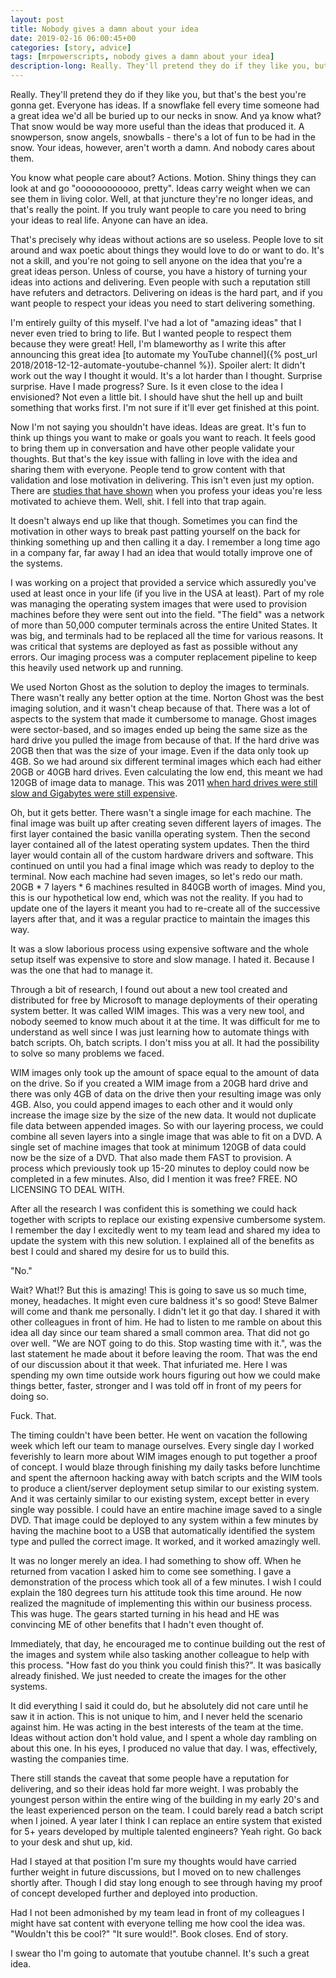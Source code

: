 ```yaml
---
layout: post
title: Nobody gives a damn about your idea
date: 2019-02-16 06:00:45+00
categories: [story, advice]
tags: [mrpowerscripts, nobody gives a damn about your idea]
description-long: Really. They'll pretend they do if they like you, but that's the best you're gonna get. Everyone has ideas. If a snowflake fell every time someone had a great idea we'd all be buried up to our necks in snow. And ya know what? That snow would be way more useful than the ideas that produced it. A snowperson, snow angels, snowballs - there's a lot of fun to be had in the snow. Your ideas, however, aren't worth a damn. And nobody cares about them.
---
```


Really. They'll pretend they do if they like you, but that's the best you're gonna get. Everyone has ideas. If a snowflake fell every time someone had a great idea we'd all be buried up to our necks in snow. And ya know what? That snow would be way more useful than the ideas that produced it. A snowperson, snow angels, snowballs - there's a lot of fun to be had in the snow. Your ideas, however, aren't worth a damn. And nobody cares about them.

You know what people care about? Actions. Motion. Shiny things they can look at and go "oooooooooooo, pretty". Ideas carry weight when we can see them in living color. Well, at that juncture they're no longer ideas, and that's really the point. If you truly want people to care you need to bring your ideas to real life. Anyone can have an idea.

That's precisely why ideas without actions are so useless. People love to sit around and wax poetic about things they would love to do or want to do. It's not a skill, and you're not going to sell anyone on the idea that you're a great ideas person. Unless of course, you have a history of turning your ideas into actions and delivering. Even people with such a reputation still have refuters and detractors. Delivering on ideas is the hard part, and if you want people to respect your ideas you need to start delivering something.

I'm entirely guilty of this myself. I've had a lot of "amazing ideas" that I never even tried to bring to life. But I wanted people to respect them because they were great! Hell, I'm blameworthy as I write this after announcing this great idea [to automate my YouTube channel]({% post_url 2018/2018-12-12-automate-youtube-channel %}). Spoiler alert: It didn't work out the way I thought it would. It's a lot harder than I thought. Surprise surprise. Have I made progress? Sure. Is it even close to the idea I envisioned? Not even a little bit. I should have shut the hell up and built something that works first. I'm not sure if it'll ever get finished at this point.

Now I'm not saying you shouldn't have ideas. Ideas are great. It's fun to think up things you want to make or goals you want to reach. It feels good to bring them up in conversation and have other people validate your thoughts. But that's the key issue with falling in love with the idea and sharing them with everyone. People tend to grow content with that validation and lose motivation in delivering. This isn't even just my option. There are [studies that have shown](https://sivers.org/zipit) when you profess your ideas you're less motivated to achieve them. Well, shit. I fell into that trap again.

It doesn't always end up like that though. Sometimes you can find the motivation in other ways to break past patting yourself on the back for thinking something up and then calling it a day. I remember a long time ago in a company far, far away I had an idea that would totally improve one of the systems.

I was working on a project that provided a service which assuredly you've used at least once in your life (if you live in the USA at least). Part of my role was managing the operating system images that were used to provision machines before they were sent out into the field. "The field" was a network of more than 50,000 computer terminals across the entire United States. It was big, and terminals had to be replaced all the time for various reasons. It was critical that systems are deployed as fast as possible without any errors. Our imaging process was a computer replacement pipeline to keep this heavily used network up and running.

We used Norton Ghost as the solution to deploy the images to terminals. There wasn't really any better option at the time. Norton Ghost was the best imaging solution, and it wasn't cheap because of that. There was a lot of aspects to the system that made it cumbersome to manage. Ghost images were sector-based, and so images ended up being the same size as the hard drive you pulled the image from because of that. If the hard drive was 20GB then that was the size of your image. Even if the data only took up 4GB.  So we had around six different terminal images which each had either 20GB or 40GB hard drives. Even calculating the low end, this meant we had 120GB of image data to manage.  This was 2011 [when hard drives were still slow and Gigabytes were still expensive](https://www.statista.com/statistics/751847/worldwide-seagate-western-digital-average-hard-drive-capacity/).

Oh, but it gets better. There wasn't a single image for each machine. The final image was built up after creating seven different layers of images. The first layer contained the basic vanilla operating system. Then the second layer contained all of the latest operating system updates. Then the third layer would contain all of the custom hardware drivers and software. This continued on until you had a final image which was ready to deploy to the terminal. Now each machine had seven images, so let's redo our math.  20GB \* 7 layers \* 6 machines resulted in 840GB worth of images. Mind you, this is our hypothetical low end, which was not the reality. If you had to update one of the layers it meant you had to re-create all of the successive layers after that, and it was a regular practice to maintain the images this way.

It was a slow laborious process using expensive software and the whole setup itself was expensive to store and slow manage.  I hated it. Because I was the one that had to manage it.

Through a bit of research, I found out about a new tool created and distributed for free by Microsoft to manage deployments of their operating system better.  It was called WIM images. This was a very new tool, and nobody seemed to know much about it at the time. It was difficult for me to understand as well since I was just learning how to automate things with batch scripts. Oh, batch scripts. I don't miss you at all. It had the possibility to solve so many problems we faced.

WIM images only took up the amount of space equal to the amount of data on the drive. So if you created a WIM image from a 20GB hard drive and there was only 4GB of data on the drive then your resulting image was only 4GB. Also, you could append images to each other and it would only increase the image size by the size of the new data. It would not duplicate file data between appended images. So with our layering process, we could combine all seven layers into a single image that was able to fit on a DVD. A single set of machine images that took at minimum 120GB of data could now be the size of a DVD. That also made them FAST to provision. A process which previously took up 15-20 minutes to deploy could now be completed in a few minutes. Also, did I mention it was free? FREE. NO LICENSING TO DEAL WITH.

After all the research I  was confident this is something we could hack together with scripts to replace our existing expensive cumbersome system. I remember the day I excitedly went to my team lead and shared my idea to update the system with this new solution. I explained all of the benefits as best I could and shared my desire for us to build this.

"No."

Wait? What!? But this is amazing! This is going to save us so much time, money, headaches. It might even cure baldness it's so good! Steve Balmer will come and thank me personally. I didn't let it go that day. I shared it with other colleagues in front of him. He had to listen to me ramble on about this idea all day since our team shared a small common area. That did not go over well. "We are NOT going to do this. Stop wasting time with it.", was the last statement he made about it before leaving the room. That was the end of our discussion about it that week. That infuriated me. Here I was spending my own time outside work hours figuring out how we could make things better, faster, stronger and I was told off in front of my peers for doing so.

Fuck. That.

The timing couldn't have been better. He went on vacation the following week which left our team to manage ourselves. Every single day I worked feverishly to learn more about WIM images enough to put together a proof of concept. I would blaze through finishing my daily tasks before lunchtime and spent the afternoon hacking away with batch scripts and the WIM tools to produce a client/server deployment setup similar to our existing system. And it was certainly similar to our existing system, except better in every single way possible. I could have an entire machine image saved to a single DVD. That image could be deployed to any system within a few minutes by having the machine boot to a USB that automatically identified the system type and pulled the correct image. It worked, and it worked amazingly well.

It was no longer merely an idea. I had something to show off. When he returned from vacation I asked him to come see something. I gave a demonstration of the process which took all of a few minutes. I wish I could explain the 180 degrees turn his attitude took this time around. He now realized the magnitude of implementing this within our business process. This was huge. The gears started turning in his head and HE was convincing ME of other benefits that I hadn't even thought of.

Immediately, that day, he encouraged me to continue building out the rest of the images and system while also tasking another colleague to help with this process.  "How fast do you think you could finish this?". It was basically already finished. We just needed to create the images for the other systems.

It did everything I said it could do, but he absolutely did not care until he saw it in action. This is not unique to him, and I never held the scenario against him. He was acting in the best interests of the team at the time. Ideas without action don't hold value, and I spent a whole day rambling on about this one. In his eyes, I produced no value that day. I was, effectively, wasting the companies time.

There still stands the caveat that some people have a reputation for delivering, and so their ideas hold far more weight. I was probably the youngest person within the entire wing of the building in my early 20's and the least experienced person on the team. I could barely read a batch script when I joined. A year later I think I can replace an entire system that existed for 5+ years developed by multiple talented engineers? Yeah right. Go back to your desk and shut up, kid.

Had I stayed at that position I'm sure my thoughts would have carried further weight in future discussions, but I moved on to new challenges shortly after. Though I did stay long enough to see through having my proof of concept developed further and deployed into production.

Had I not been admonished by my team lead in front of my colleagues I might have sat content with everyone telling me how cool the idea was. "Wouldn't this be cool?" "It sure would!". Book closes. End of story.

I swear tho I'm going to automate that youtube channel. It's such a great idea.
